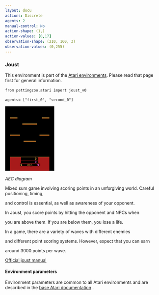 ```yaml
---
layout: docu
actions: Discrete
agents: 2
manual-control: No
action-shape: (1,)
action-values: [0,17]
observation-shape: (210, 160, 3)
observation-values: (0,255)
---
```



### Joust



This environment is part of the [Atari environments](../atari). Please read that page first for general information.





`from pettingzoo.atari import joust_v0`



`agents= ["first_0", "second_0"]`



![joust gif](atari_joust.gif)



*AEC diagram*





Mixed sum game involving scoring points in an unforgiving world. Careful positioning, timing,

and control is essential, as well as awareness of your opponent.



In Joust, you score points by hitting the opponent and NPCs when

you are above them. If you are below them, you lose a life.

In a game, there are a variety of waves with different enemies

and different point scoring systems. However, expect that you can earn

around 3000 points per wave.



[Official joust manual](https://atariage.com/manual_html_page.php?SoftwareLabelID=253)



#### Environment parameters



Environment parameters are common to all Atari environments and are described in the [base Atari documentation](../atari) .

